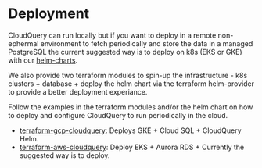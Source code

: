 # Deployment

CloudQuery can run locally but if you want to deploy in a remote non-ephermal environment to fetch periodically and store the data in a managed PostgreSQL the current suggested way is to deploy on k8s (EKS or GKE) with our [helm-charts](https://github.com/cloudquery/helm-charts).

We also provide two terraform modules to spin-up the infrastructure - k8s clusters + database + deploy the helm chart via the terraform helm-provider to provide a better deployment experiance.

Follow the examples in the terraform modules and/or the helm chart on how to deploy and configure CloudQuery to run periodically in the cloud.

* [terraform-gcp-cloudquery](https://github.com/cloudquery-terraform-gcp-cloudquery): Deploys GKE + Cloud SQL + CloudQuery Helm.
* [terraform-aws-cloudquery](https://github.com/cloudquery-terraform-aws-cloudquery): Deploy EKS + Aurora RDS + 
Currently the suggested way is to deploy.